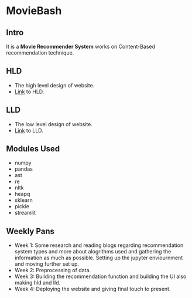 # MovieBash

## Intro

It is a **Movie Recommender System** works on Content-Based recommendation technique.

## HLD

-   The high level design of website.
-   [Link](/Docs/HLD.pdf) to HLD.

## LLD

-   The low level design of website.
-   [Link](/Docs/LLD.pdf) to LLD.

## Modules Used

-   numpy
-   pandas
-   ast
-   re
-   nltk
-   heapq
-   sklearn
-   pickle
-   streamlit

## Weekly Pans

-   Week 1: Some research and reading blogs regarding recommendation system types and more about alogrithms used and gathering the information as much as possible. Setting up the jupyter enviournment and moving further set up.
-   Week 2: Preprocessing of data.
-   Week 3: Building the recommendation function and building the UI also making hld and lld.
-   Week 4: Deploying the website and giving final touch to present.
